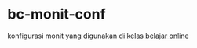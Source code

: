 bc-monit-conf
=============

konfigurasi monit yang digunakan di [kelas belajar online](https://kelaskita.com)




